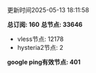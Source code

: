 更新时间2025-05-13 18:11:58

**总订阅: 160**
**总节点: 33646**
- vless节点: 12178
- hysteria2节点: 2

**google ping有效节点: 401**
